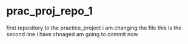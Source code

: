 # prac_proj_repo_1
first repository to the practice_project
i am changing the file
this is the second line i have chnaged
am going to commit now
